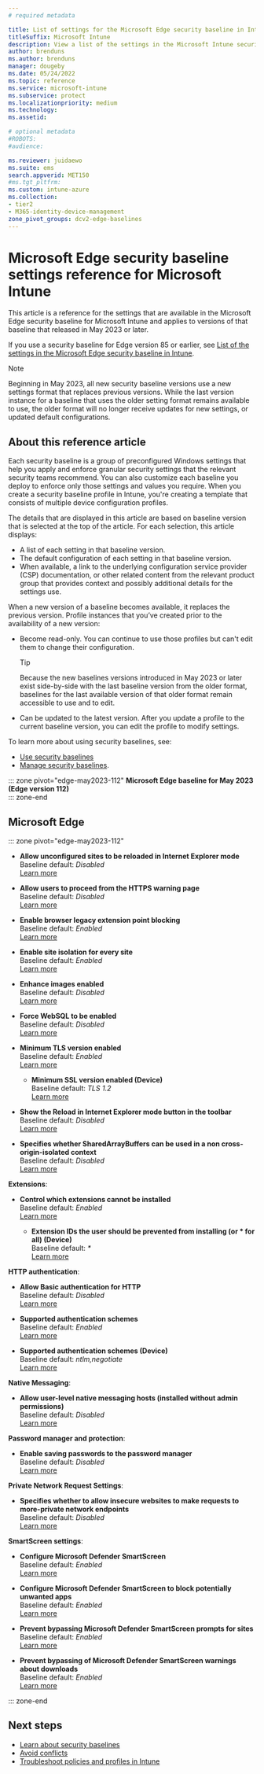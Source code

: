 ```yaml
---
# required metadata

title: List of settings for the Microsoft Edge security baseline in Intune
titleSuffix: Microsoft Intune
description: View a list of the settings in the Microsoft Intune security baseline version 112 and later, for the Microsoft Edge browser. This list includes the default values for settings as found in the default configuration of the baseline.
author: brenduns
ms.author: brenduns
manager: dougeby
ms.date: 05/24/2022
ms.topic: reference
ms.service: microsoft-intune
ms.subservice: protect
ms.localizationpriority: medium
ms.technology:
ms.assetid:

# optional metadata
#ROBOTS:
#audience:

ms.reviewer: juidaewo
ms.suite: ems
search.appverid: MET150
#ms.tgt_pltfrm:
ms.custom: intune-azure
ms.collection:
- tier2
- M365-identity-device-management
zone_pivot_groups: dcv2-edge-baselines
---
```


# Microsoft Edge security baseline settings reference for Microsoft Intune

This article is a reference for the settings that are available in the Microsoft Edge security baseline for Microsoft Intune and applies to versions of that baseline that released in May 2023 or later.

If you use a security baseline for Edge version 85 or earlier, see [List of the settings in the Microsoft Edge security baseline in Intune](../protect/security-baseline-settings-edge.md).

> [!NOTE]  
> Beginning in May 2023, all new security baseline versions use a new settings format that replaces previous versions. While the last version instance for a baseline that uses the older setting format remains available to use, the older format will no longer receive updates for new settings, or updated default configurations.

## About this reference article

Each security baseline is a group of preconfigured Windows settings that help you apply and enforce granular security settings that the relevant security teams recommend. You can also customize each baseline you deploy to enforce only those settings and values you require. When you create a security baseline profile in Intune, you're creating a template that consists of multiple device configuration profiles.

The details that are displayed in this article are based on baseline version that is selected at the top of the article. For each selection, this article displays:

- A list of each setting in that baseline version.
- The default configuration of each setting in that baseline version.
- When available, a link to the underlying configuration service provider (CSP) documentation, or other related content from the relevant product group that provides context and possibly additional details for the settings use.

When a new version of a baseline becomes available, it replaces the previous version. Profile instances that you’ve created prior to the availability of a new version:

- Become read-only. You can continue to use those profiles but can't edit them to change their configuration.

  > [!TIP]  
  > Because the new baselines versions introduced in May 2023 or later exist side-by-side with the last baseline version from the older format, baselines for the last available version of that older format remain accessible to use and to edit.
- Can be updated to the latest version. After you update a profile to the current baseline version, you can edit the profile to modify settings.

To learn more about using security baselines, see:

- [Use security baselines](../protect/security-baselines.md)
- [Manage security baselines](../protect/security-baselines-configure.md).

::: zone pivot="edge-may2023-112"
**Microsoft Edge baseline for May 2023 (Edge version 112)**  
::: zone-end

## Microsoft Edge

::: zone pivot="edge-may2023-112"

- **Allow unconfigured sites to be reloaded in Internet Explorer mode**  
  Baseline default: *Disabled*  
  [Learn more](URL)
  
- **Allow users to proceed from the HTTPS warning page**  
  Baseline default: *Disabled*  
  [Learn more](URL)

- **Enable browser legacy extension point blocking**  
  Baseline default: *Enabled*  
  [Learn more](URL)

- **Enable site isolation for every site**  
  Baseline default: *Enabled*  
  [Learn more](URL)

- **Enhance images enabled**  
  Baseline default: *Disabled*  
  [Learn more](URL)

- **Force WebSQL to be enabled**  
  Baseline default: *Disabled*  
  [Learn more](URL)

- **Minimum TLS version enabled**  
  Baseline default: *Enabled*  
  [Learn more](URL)

  - **Minimum SSL version enabled (Device)**  
    Baseline default: *TLS 1.2*  
    [Learn more](URL)

- **Show the Reload in Internet Explorer mode button in the toolbar**  
  Baseline default: *Disabled*  
  [Learn more](URL)

- **Specifies whether SharedArrayBuffers can be used in a non cross-origin-isolated context**  
  Baseline default: *Disabled*  
  [Learn more](URL)

**Extensions**:

- **Control which extensions cannot be installed**  
  Baseline default: *Enabled*  
  [Learn more](URL)

  - **Extension IDs the user should be prevented from installing (or * for all) (Device)**  
    Baseline default: *\**  
    [Learn more](URL)
  
**HTTP authentication**:

- **Allow Basic authentication for HTTP**  
  Baseline default: *Disabled*  
  [Learn more](URL)

- **Supported authentication schemes**  
  Baseline default: *Enabled*  
  [Learn more](URL)

- **Supported authentication schemes (Device)**  
    Baseline default: *ntlm,negotiate*  
    [Learn more](URL)

**Native Messaging**:

- **Allow user-level native messaging hosts (installed without admin permissions)**  
  Baseline default: *Disabled*  
  [Learn more](URL)

**Password manager and protection**:

- **Enable saving passwords to the password manager**  
  Baseline default: *Disabled*  
  [Learn more](URL)

**Private Network Request Settings**:

- **Specifies whether to allow insecure websites to make requests to more-private network endpoints**  
  Baseline default: *Disabled*  
  [Learn more](URL)

**SmartScreen settings**:

- **Configure Microsoft Defender SmartScreen**  
  Baseline default: *Enabled*  
  [Learn more](URL)

- **Configure Microsoft Defender SmartScreen to block potentially unwanted apps**  
  Baseline default: *Enabled*  
  [Learn more](URL)

- **Prevent bypassing Microsoft Defender SmartScreen prompts for sites**  
  Baseline default: *Enabled*  
  [Learn more](URL)

- **Prevent bypassing of Microsoft Defender SmartScreen warnings about downloads**  
  Baseline default: *Enabled*  
  [Learn more](URL)

::: zone-end


## Next steps

- [Learn about security baselines](../protect/security-baselines.md)
- [Avoid conflicts](../protect/security-baselines.md#avoid-conflicts)
- [Troubleshoot policies and profiles in Intune](/troubleshoot/mem/intune/troubleshoot-policies-in-microsoft-intune)
